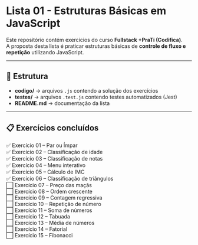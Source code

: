 # Lista 01 - Estruturas Básicas em JavaScript

Este repositório contém exercícios do curso **Fullstack +PraTi (Codifica)**.  
A proposta desta lista é praticar estruturas básicas de **controle de fluxo e repetição** utilizando JavaScript.

---

## 📂 Estrutura
- **codigo/** → arquivos `.js` contendo a solução dos exercícios  
- **testes/** → arquivos `.test.js` contendo testes automatizados (Jest)  
- **README.md** → documentação da lista

---

## 📋 Exercícios concluídos
✅ Exercício 01 – Par ou Ímpar  
✅ Exercício 02 – Classificação de idade  
✅ Exercício 03 – Classificação de notas  
✅ Exercício 04 – Menu interativo  
✅ Exercício 05 – Cálculo de IMC  
✅ Exercício 06 – Classificação de triângulos  
⬜ Exercício 07 – Preço das maçãs  
⬜ Exercício 08 – Ordem crescente  
⬜ Exercício 09 – Contagem regressiva  
⬜ Exercício 10 – Repetição de número  
⬜ Exercício 11 – Soma de números  
⬜ Exercício 12 – Tabuada  
⬜ Exercício 13 – Média de números  
⬜ Exercício 14 – Fatorial  
⬜ Exercício 15 – Fibonacci  
